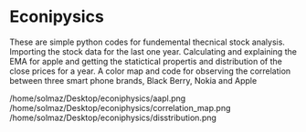# Econipysics
These are simple python codes for fundemental thecnical stock analysis. 
Importing the stock data for the last one year.
Calculating and explaining the EMA for apple and getting the statictical propertis and distribution of the close prices for a year. 
A color map and code for observing the correlation between three smart phone brands, Black Berry, Nokia and Apple

/home/solmaz/Desktop/econiphysics/aapl.png
/home/solmaz/Desktop/econiphysics/correlation_map.png
/home/solmaz/Desktop/econiphysics/disstribution.png
